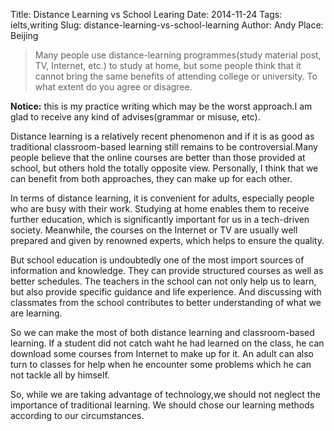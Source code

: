 Title: Distance Learning vs School Learing
Date: 2014-11-24
Tags: ielts,writing
Slug: distance-learning-vs-school-learning
Author: Andy
Place: Beijing

>Many people use distance-learning programmes(study material post, TV, Internet, etc.) to study at home,
but some people think that it cannot bring the same benefits of attending college or university.
To what extent do you agree or disagree.

**Notice:** this is my practice writing  which may be the worst approach.I am glad to receive any kind of advises(grammar or misuse, etc).

Distance learning is a relatively recent phenomenon and if it is as  good as traditional classroom-based learning still
remains to be controversial.Many people believe that the online courses are better than those provided at school,
but others hold the totally opposite view. Personally, I think that we can benefit from both approaches, 
they can make up for each other.

In terms of distance learning, it is convenient for adults, especially people who are busy with their work.
Studying at home enables them to receive further education, which is significantly important for us in a tech-driven society.
Meanwhile, the courses on the Internet or TV are usually well prepared and given by renowned experts,
which helps to ensure the quality.

But school education is undoubtedly one of the most import sources of information and knowledge.
They can provide structured courses as well as better schedules. 
The teachers in the school can not only help us to learn, 
but also provide specific guidance and life experience.
And discussing with classmates from the school contributes to better understanding of what we are learning.

So we can make the most of both distance learning and classroom-based learning. 
If a student did not catch waht he had learned on the class, he can download some courses from Internet to make up for it. 
An adult can also turn to classes for help when he encounter some problems which he can not tackle all by himself.

So, while we are taking advantage of technology,we should not neglect the importance of traditional learning.
We should chose our learning methods according to our circumstances.


